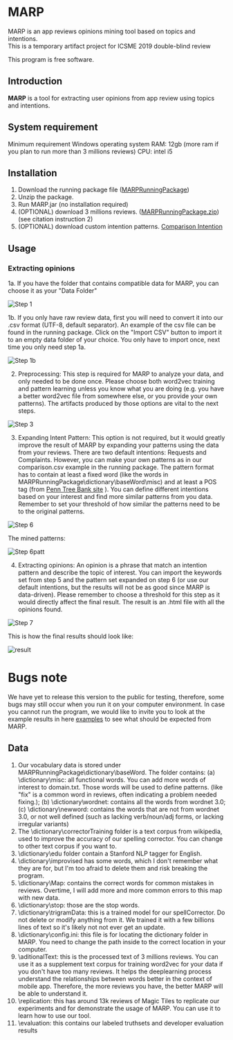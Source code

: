 # MARP
MARP is an app reviews opinions mining tool based on topics and intentions.  
This is a temporary artifact project for ICSME 2019 double-blind review

This program is free software. 

## Introduction
**MARP** is a tool for extracting user opinions from app review using topics and intentions.

## System requirement
Minimum requirement
  Windows operating system
  RAM: 12gb (more ram if you plan to run more than 3 millions reviews)
  CPU: intel i5
  
## Installation
1. Download the running package file ([MARPRunningPackage](https://drive.google.com/open?id=17zLKDEoIuy8xV20vhAumkk9cKPRg4u6G))
2. Unzip the package.
3. Run MARP.jar (no installation required)
4. (OPTIONAL) download 3 millions reviews. ([MARPRunningPackage.zip](http://www.mediafire.com/file/5a9s7858azv8ypk/REVIEWDATA_MARK.zip)) (see citation instruction 2)
5. (OPTIONAL) download custom intention patterns. [Comparison Intention](https://github.com/phong1990/ALPACA/blob/master/res/seedPatterns/newComparisons.csv)
## Usage
### Extracting opinions
1a. If you have the folder that contains compatible data for MARP, you can choose it as your "Data Folder"

![Step 1](https://github.com/artifact1/MARP_ICSME2019/blob/master/MARPstart.png)

1b. If you only have raw review data, first you will need to convert it into our .csv format (UTF-8, default separator). An example of the csv file can be found in the running package. Click on the "Import CSV" button to import it to an empty data folder of your choice. You only have to import once, next time you only need step 1a.

![Step 1b](https://github.com/phong1990/ALPACA/blob/master/res/img/step1-data.png)

2. Preprocessing: This step is required for MARP to analyze your data, and only needed to be done once. Please choose both word2vec training and pattern learning unless you know what you are doing (e.g. you have a better word2vec file from somewhere else, or you provide your own patterns). The artifacts produced by those options are vital to the next steps.

![Step 3](https://github.com/phong1990/ALPACA/blob/master/res/img/step3.png)

3. Expanding Intent Pattern: This option is not required, but it would greatly improve the result of MARP by expanding your patterns using the data from your reviews. There are two default intentions: Requests and Complaints. However, you can make your own patterns as in our comparison.csv example in the running package. The pattern format has to contain at least a fixed word (like the words in MARPRunningPackage\dictionary\baseWord\misc\) and at least a POS tag (from  [Penn Tree Bank site](https://catalog.ldc.upenn.edu/docs/LDC99T42/tagguid1.pdf) ). You can define different intentions based on your interest and find more similar patterns from you data. Remember to set your threshold of how similar the patterns need to be to the original patterns.

![Step 6](https://github.com/phong1990/ALPACA/blob/master/res/img/step5.png)

The mined patterns:

![Step 6patt](https://github.com/phong1990/ALPACA/blob/master/res/img/patterms.png)

4. Extracting opinions: An opinion is a phrase that match an intention pattern and describe the topic of interest. You can import the keywords set from step 5 and the pattern set expanded on step 6 (or use our default intentions, but the results will not be as good since MARP is data-driven). Please remember to choose a threshold for this step as it would directly affect the final result. The result is an .html file with all the opinions found.

![Step 7](https://github.com/phong1990/ALPACA/blob/master/res/img/step6.png)

This is how the final results should look like:

![result](https://github.com/artifact1/MARP_ICSME2019/blob/master/exampleResult1.png)

# Bugs note
We have yet to release this version to the public for testing, therefore, some bugs may still occur when you run it on your computer environment. In case you cannot run the program, we would like to invite you to look at the example results in here [examples](https://github.com/artifact1/MARP_ICSME2019/tree/master/exampleResults/MagicTiles) to see what should be expected from MARP.
  
## Data
1. Our vocabulary data is stored under MARPRunningPackage\dictionary\baseWord. The folder contains:
  (a) \dictionary\misc: all functional words. You can add more words of interest to domain.txt. Those words will be used to define patterns. (like "fix" is a common word in reviews, often indicating a problem needed fixing.);
  (b) \dictionary\wordnet: contains all the words from wordnet 3.0;
  (c) \dictionary\newword: contains the words that are not from wordnet 3.0, or not well defined (such as lacking verb/noun/adj forms, or lacking irregular variants)
2. The \dictionary\correctorTraining folder is a text corpus from wikipedia, used to improve the accuracy of our spelling corrector. You can change to other text corpus if you want to.
3. \dictionary\edu folder contain a Stanford NLP tagger for English.
4. \dictionary\improvised has some words, which I don't remember what they are for, but I'm too afraid to delete them and risk breaking the program.
5. \dictionary\Map: contains the correct words for common mistakes in reviews. Overtime, I will add more and more common errors to this map with new data.
6. \dictionary\stop: those are the stop words. 
7. \dictionary\trigramData: this is a trained model for our spellCorrector. Do not delete or modify anything from it. We trained it with a few billions lines of text so it's likely not not ever get an update.
8. \dictionary\config.ini: this file is for locating the dictionary folder in MARP. You need to change the path inside to the correct location in your computer.
9. \aditionalText: this is the processed text of 3 millions reviews. You can use it as a supplement text corpus for training word2vec for your data if you don't have too many reviews. It helps the deeplearning process understand the relationships between words better in the context of mobile app. Therefore, the more reviews you have, the better MARP will be able to understand it.
10. \replication: this has around 13k reviews of Magic Tiles to replicate our experiments and for demonstrate the usage of MARP. You can use it to learn how to use our tool.
11. \evaluation: this contains our labeled truthsets and developer evaluation results
